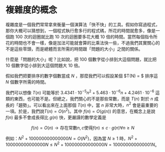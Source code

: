 # 複雜度的概念

複雜度是一個我們常常拿來衡量一個演算法「快不快」的工具。假如你寫過程式，那你大概可以猜想到，一個程式執行愈多行的程式碼，所花的時間就愈多，像是一個跑 100 次的迴圈就比跑 10 次的迴圈要多花大概 10 倍的時間。當然每個指令所花的時間也不會一樣，像是加法可能就會算的比乘法快一些，不過我們其實關心的不是這些零頭，而是總體而言所需的時間跟「問題的大小」之間的關係。

什麼是「問題的大小」呢？比如說，把 100 個數字從小排到大這個問題，就比把 10 個數字從小排到大這個問題大 10 倍。

假如我們把要排序的數字個數當成 $N$ ，那麼我們可以假設某個 $T(N) = $ 排序這 $N$ 個數字所需的時間。

我們可以想像 $T(n)$ 可能等於 $3.4341 \cdot 10^{-5} n^2 + 5.463 \cdot 10^{-6} n + 4.2461 \cdot 10^{-6}$ 這類的東西，也可能不是。但總之，我們關心的不是那些常數，而是 $T(n)$ 對於 $n$ 成長的「趨勢」。可以看出來在上面那個 $T(n)$ 中，當 $n$ 非常大時，$n^2$ 會是最重要的一項。於是，我們說$T(n) = O(n^2)$。其中 $f(n) = O(g(n))$ 的意思，在概念上是說 $f(n)$ 最多不會成長得比 $g(n)$ 快，更嚴謹的數學定義是

$$f(n) = O(n) \rightarrow \text{存在常數} n, c \text{使得} f(n) \leq c \cdot g(n) \forall n \geq N$$

例如：$N^2 + 100000000000000N = O(N^2)$，因為當 $N \geq 1$ 時，$N^2 + 100000000000000N \leq N^2 + 100000000000000N = 100000000000001N$。
